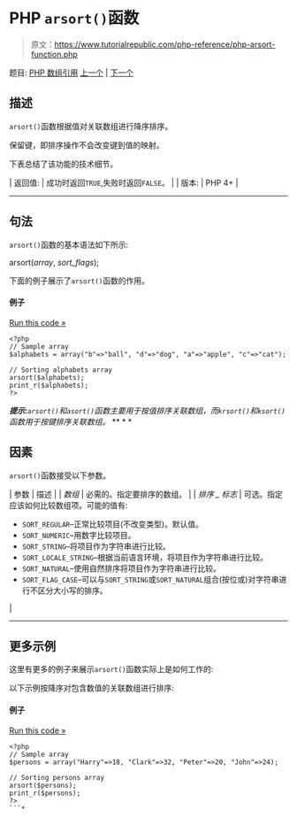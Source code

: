 # PHP `arsort()`函数

> 原文：<https://www.tutorialrepublic.com/php-reference/php-arsort-function.php>

题目: [PHP 数组引用](php-array-functions.php) [上一个](php-array-function.php) | [下一个](php-asort-function.php)

## 描述

`arsort()`函数根据值对关联数组进行降序排序。

保留键，即排序操作不会改变键到值的映射。

下表总结了该功能的技术细节。

| 返回值: | 成功时返回`TRUE`,失败时返回`FALSE`。 |
| 版本: | PHP 4+ |

* * *

## 句法

`arsort()`函数的基本语法如下所示:

arsort(*array*, *sort_flags*);

下面的例子展示了`arsort()`函数的作用。

#### 例子

[Run this code »](../codelab.php?topic=php&file=sort-an-associative-array-by-value-in-descending-order "Run this code to view the output")

```
<?php
// Sample array
$alphabets = array("b"=>"ball", "d"=>"dog", "a"=>"apple", "c"=>"cat");

// Sorting alphabets array
arsort($alphabets);
print_r($alphabets);
?>
```

 ***提示:**`arsort()`和`asort()`函数主要用于按值排序关联数组，而`krsort()`和`ksort()`函数用于按键排序关联数组。*  ** * *

## 因素

`arsort()`函数接受以下参数。

| 参数 | 描述 |
| *数组* | 必需的。指定要排序的数组。 |
| *排序 _ 标志* | 可选。指定应该如何比较数组项。可能的值有:

*   `SORT_REGULAR`–正常比较项目(不改变类型)。默认值。
*   `SORT_NUMERIC`–用数字比较项目。
*   `SORT_STRING`–将项目作为字符串进行比较。
*   `SORT_LOCALE_STRING`–根据当前语言环境，将项目作为字符串进行比较。
*   `SORT_NATURAL`–使用自然排序将项目作为字符串进行比较。
*   `SORT_FLAG_CASE`–可以与`SORT_STRING`或`SORT_NATURAL`组合(按位或)对字符串进行不区分大小写的排序。

 |

* * *

## 更多示例

这里有更多的例子来展示`arsort()`函数实际上是如何工作的:

以下示例按降序对包含数值的关联数组进行排序:

#### 例子

[Run this code »](../codelab.php?topic=php&file=sort-an-associative-array-in-reverse-order-by-value "Run this code to view the output")

```
<?php
// Sample array
$persons = array("Harry"=>18, "Clark"=>32, "Peter"=>20, "John"=>24);

// Sorting persons array
arsort($persons);
print_r($persons);
?>
```*
